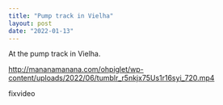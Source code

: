 ```yaml
---
title: "Pump track in Vielha"
layout: post
date: "2022-01-13"
---
```


At the pump track in Vielha.

http://mananamanana.com/ohpiglet/wp-content/uploads/2022/06/tumblr_r5nkjx75Us1r16syi_720.mp4

fixvideo
